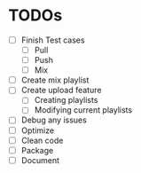# TODOs

- [ ] Finish Test cases
  - [ ] Pull
  - [ ] Push
  - [ ] Mix
- [ ] Create mix playlist
- [ ] Create upload feature
  - [ ] Creating playlists
  - [ ] Modifying current playlists
- [ ] Debug any issues
- [ ] Optimize
- [ ] Clean code
- [ ] Package
- [ ] Document